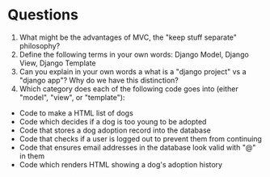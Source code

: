 # Questions

1. What might be the advantages of MVC, the "keep stuff separate" philosophy?
2. Define the following terms in your own words: Django Model, Django View,
Django Template
3. Can you explain in your own words a what is a "django project" vs a "django
app"? Why do we have this distinction?
4. Which category does each of the following code goes into (either "model",
"view", or "template"):

- Code to make a HTML list of dogs
- Code which decides if a dog is too young to be adopted
- Code that stores a dog adoption record into the database
- Code that checks if a user is logged out to prevent them from continuing
- Code that ensures email addresses in the database look valid with "@" in them
- Code which renders HTML showing a dog's adoption history

